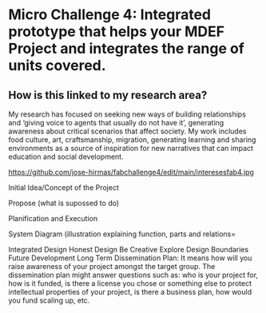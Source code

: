 # Micro Challenge 4: Integrated prototype that helps your MDEF Project and integrates the range of units covered. 

## How is this linked to my research area?

My research has focused on seeking new ways of building relationships and ‘giving voice to agents that usually do not have it’, generating awareness about critical scenarios that affect society. My work includes food culture, art, craftsmanship, migration, generating learning and sharing environments as a source of inspiration for new narratives that can impact education and social development.

https://github.com/jose-hirmas/fabchallenge4/edit/main/interesesfab4.jpg


Initial Idea/Concept of the Project

Propose (what is supossed to do)

Planification and Execution

System Diagram (illustration explaining function, parts and relations=

Integrated Design
Honest Design
Be Creative
Explore Design Boundaries
Future Development
Long Term Dissemination Plan: It means how will you raise awareness of your project amongst the target group. The dissemination plan might answer questions such as: who is your project for, how is it funded, is there a license you chose or something else to protect intellectual properties of your project, is there a business plan, how would you fund scaling up, etc.
